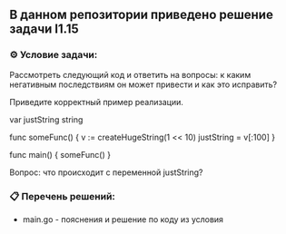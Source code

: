 ## В данном репозитории приведено решение задачи l1.15  

### ⚙️ Условие задачи:  

Рассмотреть следующий код и ответить на вопросы: к каким негативным последствиям он может привести и как это исправить?

Приведите корректный пример реализации.

var justString string

func someFunc() {
  v := createHugeString(1 &lt;&lt; 10)
  justString = v[:100]
}

func main() {
  someFunc()
}

Вопрос: что происходит с переменной justString?

### 📋 Перечень решений:

- main.go - пояснения и решение по коду из условия  
